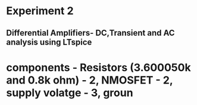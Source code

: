 # Experiment 2
## Differential Amplifiers- DC,Transient and AC analysis using LTspice
# components - Resistors (3.600050k and 0.8k ohm) - 2, NMOSFET - 2, supply volatge - 3, groun

